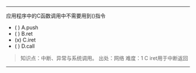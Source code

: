 ---
应用程序中的C函数调用中不需要用到()指令
- ( ) A.push
- ( ) B.ret
- (x) C.iret
- ( ) D.call

> 知识点：中断、异常与系统调用。
> 出处：网络
> 难度：1
> C iret用于中断返回

---
